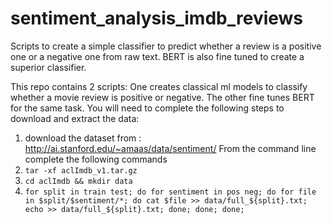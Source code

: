 # sentiment_analysis_imdb_reviews
Scripts to create a simple classifier to predict whether a review is a positive one or a negative one from raw text. BERT is also fine tuned to create a superior classifier.

This repo contains 2 scripts:
One creates classical ml models to classify whether a movie review is positive or negative. The other fine tunes BERT for the same task. You will need to complete the following steps to download and extract the data:

1) download the dataset from : http://ai.stanford.edu/~amaas/data/sentiment/
From the command line complete the following commands
2) `tar -xf aclImdb_v1.tar.gz`
3) `cd aclImdb && mkdir data`
4) `for split in train test; do for sentiment in pos neg; do for file in $split/$sentiment/*; do cat $file >> data/full_${split}.txt; echo >> data/full_${split}.txt; done; done; done;`
